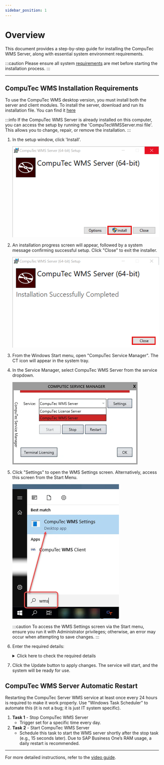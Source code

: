 ```yaml
---
sidebar_position: 1
---
```


# Overview

This document provides a step-by-step guide for installing the CompuTec WMS Server, along with essential system environment requirements.

:::caution
    Please ensure all system [requirements](../../installation/requirements.md) are met before starting the installation process.
:::

---

## CompuTec WMS Installation Requirements

To use the CompuTec WMS desktop version, you must install both the server and client modules.
To install the server, download and run its installation file. You can find it [here](../../../releases/download.md)

:::info
If the CompuTec WMS Server is already installed on this computer, you can access the setup by running the 'CompuTecWMSServer.msi file'. This allows you to change, repair, or remove the installation.
:::

1. In the setup window, click 'Install'.

    ![Install](../wms-server/media/computec-wms-setup.png)
2. An installation progress screen will appear, followed by a system message confirming successful setup. Click "Close" to exit the installer.

    ![Install Close](../wms-server/media/computec-wms-setup-01.png)
3. From the Windows Start menu, open "CompuTec Service Manager". The CT icon will appear in the system tray.

4. In the Service Manager, select CompuTec WMS Server from the service dropdown.

    ![CompuTec WMS Server](./media/computec-wms-server.webp)
5. Click "Settings" to open the WMS Settings screen. Alternatively, access this screen from the Start Menu.

    ![CompuTec WMS Settings](./media/start-menu-wms-settings.webp)

    :::caution
       To access the WMS Settings screen via the Start menu, ensure you run it with Administrator privileges; otherwise, an error may occur when attempting to save changes.
    :::
6. Enter the required details:
    <details>
    <summary>Click here to check the required details</summary>
    <div>
    ![CompuTec WMS - All Settings](./media/wms-all-settings.webp)
    1. Server Name - This should match the server name defined in the SAP Business One System Landscape Directory. (Default port for SAP HANA: 40000)
    2. License Server Name/Address - Enter the license server name/address. (Default port for SAP HANA: 30002)
    3. Cleanup connection pool every (min) - A connection pool is a cache of connections to a database. Set the interval (in minutes) for clearing the connection pool. It is created so that the connections can be reused during future requests to the database.
    4. SAP Business One User Name - Enter the User Name.
    5. Server Type - Select either HANA or MSSQL 20XX.
    6. Barcode Decoding Type - Here. you can select the barcode decoding type:
        - **CompuTec** – CompuTec WMS adapted GS1 standard. Click [here](../../barcode-scanning/overview.md#gs1-standard---computec-decoder) to find out more
        - **Odette** – Odette standard. Click [here](../../barcode-scanning/overview.md#odette-standard) to find out more.
        - **Custom** – Barcode interpreter without prefixes and with custom ones.  Click [here](../../barcode-scanning/overview.md#gs1-standard---computec-decoder) to find out more.
    7. Close inactive WMS session after (min) Time, after which a user is logged out from CompuTec WMS (in minutes).
    8. SAP Business One Password - Enter the SAP Business One Password.
    9. WMS Server Port - Enter the server port.
    10. SSL Connection - Click [here](ssl-connection.md) to find out more about SSL connection.
    11. Checking this option restarts a good service on losing CompuTec WMS to SAP Business One or a database connection. The option requires further setting up to be available to use.
        <details>
        <summary>Click here to find out more</summary>
        <div>
            Setting up an automatic CompuTec WMS Server restart in case of its crash:

            - Run Custom Configuration.
            - Go to the Common tab and check the Stop WMS Server when the ‘Company/database connection is lost’ checkbox and save changes.
            - Run Windows Services.
            - Find CompuTEc WMS Server service, right-click, and choose Properties.
            - Go to the Recovery tab.
            - Set ‘Restart the Service’ for the ‘First failure,’ ‘Second failure,’ and ‘Third failure’ fields.
            - Set ‘0’ for the ‘Restart fail count after’ and ‘Restart service after’ fields.
            - Click ‘Apply.’
        </div>
        </details>
    12. CompuTec AppEngine address.
    13. Company-Specific Configuration Options
    For each company on the server, right-click a company row to access additional configuration options
        1. **Install WMS Objects** - Select this option to install the CompuTec WMS objects (tables, fields) needed for the application to function correctly in the database. **This step must be completed before starting to use CompuTec WMS**. Click the option, enter the database credentials, and begin the installation process. Note: The process may vary slightly for new databases on HANA. For more details, check [here](../../../faq/faqs.md#cannot-install-computec-wms-objects-to-a-database).
        2. **Open Custom Config** - It leads to [Custom Configuration options](../../custom-configuration/overview.md).
        3. **User Settings** - In this section, you can enable a user for a specific database and set their language preference. This step is necessary for the user to work with CompuTec WMS.
        4. **Copy CC Settings to** - Copies configuration from one database to another in the same environment.
        5. **Reset CC to default** - Reverts all custom settings for the database to default.
        6. **Import CC Settings/Export CC Settings** - Export or import configuration settings to a file for easy transfer to another server.
        7. **Barcode Decoder - Export/Import Decoder Settings**. Export or import [Barcode Decoder settings](../../../user-guide/custom-decoder.md) as needed. Click [here](../../../user-guide/custom-decoder.md#decoder-definitions) to check the values set in Decoder Definition.
    14. Multi-Tenant SAP Option - Check this option to operate with the SAP Multi-Tenant option. After checking the option, click Register Servers. In the new form, click the last (empty) row, enter the server's IP address in Multi-Tenant, check its checkbox, and click Save.
    </div>
    </details>
7. Click the Update button to apply changes. The service will start, and the system will be ready for use.

## CompuTec WMS Server Automatic Restart

Restarting the CompuTec Server WMS service at least once every 24 hours is required to make it work properly. Use "Windows Task Scheduler" to automate this (it is not a bug; it is just IT system specific).

1. **Task 1** - Stop CompuTec WMS Server
    - Trigger set for a specific time every day.
2. **Task 2** - Start CompuTec WMS Server
   - Schedule this task to start the WMS server shortly after the stop task (e.g., 15 seconds later). Due to SAP Business One’s RAM usage, a daily restart is recommended.

---

For more detailed instructions, refer to the [video guide](https://www.youtube.com/watch?v=O3K-E4Y0WU4).

